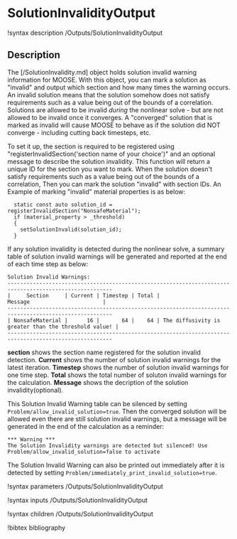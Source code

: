 # SolutionInvalidityOutput

!syntax description /Outputs/SolutionInvalidityOutput

## Description

The [/SolutionInvalidity.md] object holds solution invalid warning information for MOOSE. With this object, you can mark a solution as "invalid" and output which section and how many times the warning occurs. An invalid solution means that the solution somehow does not satisfy requirements such as a value being out of the bounds of a correlation.  Solutions are allowed to be invalid _during_ the nonlinear solve - but are not allowed to be invalid once it converges. A "converged" solution that is marked as invalid will cause MOOSE to behave as if the solution did NOT converge - including cutting back timesteps, etc.

To set it up, the section is required to be registered using "registerInvalidSection('section name of your choice')" and an optional message to describe the solution invalidity. This function will return a unique ID for the section you want to mark. When the solution doesn't satisfy requirements such as a value being out of the bounds of a correlation, Then you can mark the solution "invalid" with section IDs. An Example of marking "invalid" material properties is as below:

```
  static const auto solution_id = registerInvalidSection("NonsafeMaterial");
  if (material_property > _threshold)
  {
    setSolutionInvalid(solution_id);
  }
```

If any solution invalidity is detected during the nonlinear solve, a summary table of solution invalid warnings will be generated and reported at the end of each time step as below:

```
Solution Invalid Warnings:
-------------------------------------------------------------------------------------------------------
|     Section     | Current | Timestep | Total |                        Message                       |
-------------------------------------------------------------------------------------------------------
| NonsafeMaterial |      16 |       64 |    64 | The diffusivity is greater than the threshold value! |
-------------------------------------------------------------------------------------------------------

```
**section** shows the section name registered for the solution invalid detection.
**Current** shows the number of solution invalid warnings for the latest iteration.
**Timestep** shows the number of solution invalid warnings for one time step.
**Total** shows the total number of soluton invalid warnings for the calculation.
**Message** shows the decription of the solution invalidity(optional).

This Solution Invalid Warning table can be silenced by setting `Problem/allow_invalid_solution=true`. Then the converged solution will be allowed even there are still solution invalid warnings, but a message will be generated in the end of the calculation as a reminder:
```
*** Warning ***
The Solution Invalidity warnings are detected but silenced! Use Problem/allow_invalid_solution=false to activate

```

The Solution Invalid Warning can also be printed out immediately after it is detected by setting `Problem/immediately_print_invalid_solution=true`.

!syntax parameters /Outputs/SolutionInvalidityOutput

!syntax inputs /Outputs/SolutionInvalidityOutput

!syntax children /Outputs/SolutionInvalidityOutput

!bibtex bibliography
